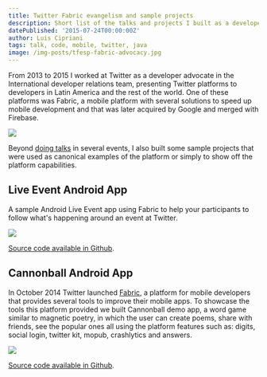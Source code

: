 ```yaml
---
title: Twitter Fabric evangelism and sample projects
description: Short list of the talks and projects I built as a developer advocate at Twitter and for the Fabric platform that later was acquired by Firebase.
datePublished: '2015-07-24T00:00:00Z'
author: Luis Cipriani
tags: talk, code, mobile, twitter, java
image: /img-posts/tfesp-fabric-advocacy.jpg
---
```


From 2013 to 2015 I worked at Twitter as a developer advocate in the International developer relations team, presenting Twitter platforms to developers in Latin America and the rest of the world. One of these platforms was Fabric, a mobile platform with several solutions to speed up mobile development and that was later acquired by Google and merged with Firebase.

![](/img-posts/tfesp-fabric-advocacy.jpg)

Beyond [doing talks](https://www.infoq.com/br/presentations/fabric-na-pratica/) in several events, I also built some sample projects that were used as canonical examples of the platform or simply to show off the platform capabilities.

## Live Event Android App

A sample Android Live Event app using Fabric to help your participants to follow what's happening around an event at Twitter.

![](/img-posts/tfesp-live-event-android-thumb.jpg)

[Source code available in Github](https://github.com/lfcipriani/live-event-android).

## Cannonball Android App

In October 2014 Twitter launched [Fabric](https://get.fabric.io/ 'visit the website'), a platform for mobile developers that provides several tools to improve their mobile apps. To showcase the tools this platform provided we built Cannonball demo app, a word game similar to magnetic poetry, in which the user can create poems, share with friends, see the popular ones all using the platform features such as: digits, social login, twitter kit, mopub, crashlytics and answers.

![](/img-posts/tfesp-cannonball-android-app-thumb.jpg)

[Source code available in Github](https://github.com/lfcipriani/cannonball-android).
